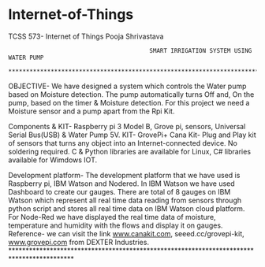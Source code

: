 # Internet-of-Things
TCSS 573- Internet of Things                                                                                                                                                                  Pooja Shrivastava               

                                            SMART IRRIGATION SYSTEM USING WATER PUMP 
                       **************************************************************************** 
OBJECTIVE- We have designed a system which controls the Water pump based on Moisture detection. 
The pump automatically turns Off and, On the pump, based on the timer & Moisture detection. For this project we need a Moisture sensor and a pump apart from the Rpi Kit. 

Components & KIT- Raspberry pi 3 Model B, Grove pi, sensors, Universal Serial Bus(USB) & Water Pump 5V. 
KIT- GrovePi+ Cana Kit- Plug and Play kit of sensors that turns any object into an Internet-connected device. No soldering required. C & Python libraries are available for Linux, C# libraries available for Wimdows IOT. 

Development platform- The development platform that we have used is Raspberry pi, IBM Watson and Nodered. In IBM Watson we have used Dashboard to create our gauges. There are total of 8 gauges on IBM Watson which represent all real time data reading from sensors through python script and stores all real time data on IBM Watson cloud platform. For Node-Red we have displayed the real time data of moisture, temperature and humidity with the flows and display it on gauges. 
Reference- we can visit the link www.canakit.com, seeed.cc/grovepi-kit, www.grovepi.com from DEXTER Industries.  
                     ******************************************************************************************  
